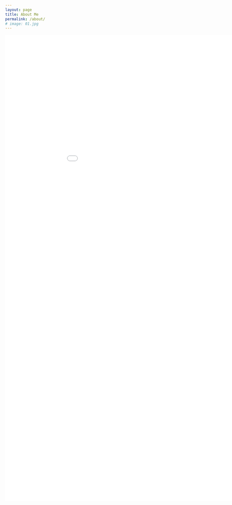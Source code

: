 ```yaml
---
layout: page
title: About Me
permalink: /about/
# image: 01.jpg
---
```


<iframe src="/images/Jpresume.pdf" allowTransparency="true" height="1500px" width="1000px" scrolling="no" frameborder="0" /> 
<!-- <iframe src="/index.pdf" width="100%" height="100%"> -->
<!-- <embed src="/images/Jpresume.pdf" type="application/pdf" width="100%" height="100%" internalinstanceid="81 /> -->

